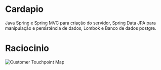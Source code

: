 # Cardapio
Java Spring e Spring MVC para criação do servidor, Spring Data JPA para manipulação e persistência de dados, Lombok e Banco de dados postgre.

# Raciocinio 
![Customer Touchpoint Map](https://user-images.githubusercontent.com/121512214/236575636-cefa19f0-722b-4f84-a74d-ccfb1176639e.jpg)
